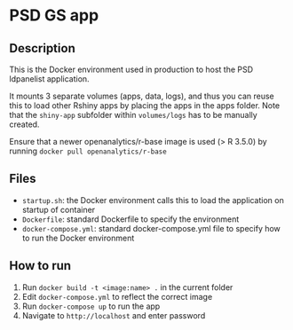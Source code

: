 # PSD GS app

## Description
This is the Docker environment used in production to host the PSD ldpanelist application. 

It mounts 3 separate volumes (apps, data, logs), and thus you can reuse this to load other Rshiny apps by placing the apps in the apps folder.  Note that the `shiny-app` subfolder within `volumes/logs` has to be manually created.

Ensure that a newer openanalytics/r-base image is used (> R 3.5.0) by running `docker pull openanalytics/r-base`

## Files
- `startup.sh`: the Docker environment calls this to load the application on startup of container
- `Dockerfile`: standard Dockerfile to specify the environment
- `docker-compose.yml`: standard docker-compose.yml file to specify how to run the Docker environment

## How to run
1. Run `docker build -t <image:name> .` in the current folder
2. Edit `docker-compose.yml` to reflect the correct image
3. Run `docker-compose up` to run the app
4. Navigate to `http://localhost` and enter password


